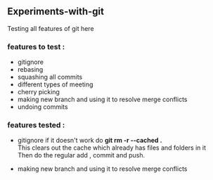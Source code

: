 ## Experiments-with-git
Testing all features of git here

### features to test : 
- gitignore
- rebasing
- squashing all commits
- different types of meeting
- cherry picking
- making new branch and using it to resolve merge conflicts
- undoing commits

### features tested :
- gitignore
if it doesn't work do 
**git rm -r --cached .**  
This clears out the cache which already has files and folders in it  
Then do the regular add , commit and push.

- making new branch and using it to resolve merge conflicts
